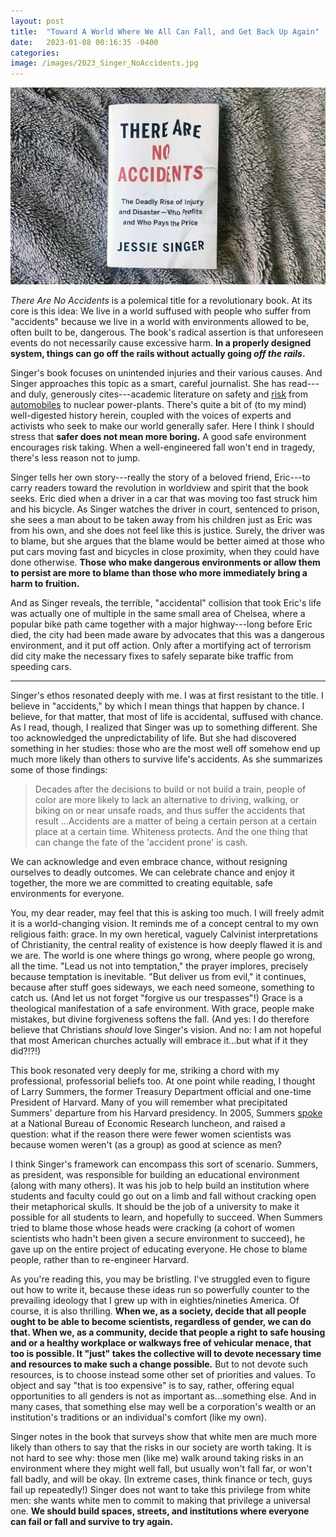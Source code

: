 ```yaml
---
layout: post
title:  "Toward A World Where We All Can Fall, and Get Back Up Again"
date:   2023-01-08 00:16:35 -0400
categories:
image: /images/2023_Singer_NoAccidents.jpg
---
```


[![Cover image for Jessie Singer's book *There Are No Accidents*](/images/2023_Singer_NoAccidents.jpg)](????)

*There Are No Accidents* is a polemical title for a revolutionary book. At its core is this idea: We live in a world suffused with people who suffer from "accidents" because we live in a world with environments allowed to be, often built to be, dangerous. The book's radical assertion is that unforeseen events do not necessarily cause excessive harm. **In a properly designed system, things can go off the rails without actually going *off the rails*.**

Singer's book focuses on unintended injuries and their various causes. And Singer approaches this topic as a smart, careful journalist. She has read---and duly, generously cites---academic literature on safety and [risk](https://www.press.jhu.edu/books/title/10758/risk) from [automobiles](https://mitpress.mit.edu/9780262516129/fighting-traffic/) to nuclear power-plants. There's quite a bit of (to my mind) well-digested history herein, coupled with the voices of experts and activists who seek to make our world generally safer. Here I think I should stress that **safer does not mean more boring.** A good safe environment encourages risk taking. When a well-engineered fall won't end in tragedy, there's less reason not to jump.

Singer tells her own story---really the story of a beloved friend, Eric---to carry readers toward the revolution in worldview and spirit that the book seeks. Eric died when a driver in a car that was moving too fast struck him and his bicycle. As Singer watches the driver in court, sentenced to prison, she sees a man about to be taken away from his children just as Eric was from his own, and she does not feel like this is justice. Surely, the driver was to blame, but she argues that the blame would be better aimed at those who put cars moving fast and bicycles in close proximity, when they could have done otherwise. **Those who make dangerous environments or allow them to persist are more to blame than those who more immediately bring a harm to fruition.**

And as Singer reveals, the terrible, "accidental" collision that took Eric's life was actually one of multiple in the same small area of Chelsea, where a popular bike path came together with a major highway---long before Eric died, the city had been made aware by advocates that this was a dangerous environment, and it put off action. Only after a mortifying act of terrorism did city make the necessary fixes to safely separate bike traffic from speeding cars.

---

<p></p>
Singer's ethos resonated deeply with me. I was at first resistant to the title. I believe in "accidents," by which I mean things that happen by chance. I believe, for that matter, that most of life is accidental, suffused with chance. As I read, though, I realized that Singer was up to something different. She too acknowledged the unpredictability of life. But she had discovered something in her studies: those who are the most well off somehow end up much more likely than others to survive life's accidents. As she summarizes some of those findings:

>Decades after the decisions to build or not build a train, people of color are more likely to lack an alternative to driving, walking, or biking on or near unsafe roads, and thus suffer the accidents that result ...Accidents are a matter of being a certain person at a certain place at a certain time. Whiteness protects. And the one thing that can change the fate of the 'accident prone' is cash.

We can acknowledge and even embrace chance, without resigning ourselves to deadly outcomes. We can celebrate chance and enjoy it together, the more we are committed to creating equitable, safe environments for everyone.

You, my dear reader, may feel that this is asking too much. I will freely admit it is a world-changing vision. It reminds me of a concept central to my own religious faith: grace. In my own heretical, vaguely Calvinist interpretations of Christianity, the central reality of existence is how deeply flawed it is and we are. The world is one where things go wrong, where people go wrong, all the time. "Lead us not into temptation," the prayer implores, precisely because temptation is inevitable. "But deliver us from evil," it continues, because after stuff goes sideways, we each need someone, something to catch us. (And let us not forget "forgive us our trespasses"!) Grace is a theological manifestation of a safe environment. With grace, people make mistakes, but divine forgiveness softens the fall. (And yes: I do therefore believe that Christians *should* love Singer's vision. And no: I am not hopeful that most American churches actually will embrace it...but what if it they did?!?!)

This book resonated very deeply for me, striking a chord with my professional, professorial beliefs too. At one point while reading, I thought of Larry Summers, the former Treasury Department official and one-time President of Harvard. Many of you will remember what precipitated Summers' departure from his Harvard presidency. In 2005, Summers [spoke](https://www.thecrimson.com/article/2005/1/14/summers-comments-on-women-and-science/) at a National Bureau of Economic Research luncheon, and raised a question: what if the reason there were fewer women scientists was because women weren't (as a group) as good at science as men?

I think Singer's framework can encompass this sort of scenario. Summers, as president, was responsible for building an educational environment (along with many others). It was his job to help build an institution where students and faculty could go out on a limb and fall without cracking open their metaphorical skulls. It should be the job of a university to make it possible for all students to learn, and hopefully to succeed. When Summers tried to blame those whose heads were cracking (a cohort of women scientists who hadn't been given a secure environment to succeed), he gave up on the entire project of educating everyone. He chose to blame people, rather than to re-engineer Harvard.

As you're reading this, you may be bristling. I've struggled even to figure out how to write it, because these ideas run so powerfully counter to the prevailing ideology that I grew up with in eighties/nineties America. Of course, it is also thrilling. **When we, as a society, decide that all people ought to be able to become scientists, regardless of gender, we can do that. When we, as a community, decide that people a right to safe housing and or a healthy workplace or walkways free of vehicular menace, that too is possible. It "just" takes the collective will to devote necessary time and resources to make such a change possible.** But to not devote such resources, is to choose instead some other set of priorities and values. To object and say "that is too expensive" is to say, rather, offering equal opportunities to all genders is not as important as...something else. And in many cases, that something else may well be a corporation's wealth or an institution's traditions or an individual's comfort (like my own).

Singer notes in the book that surveys show that white men are much more likely than others to say that the risks in our society are worth taking. It is not hard to see why: those men (like me) walk around taking risks in an environment where they might well fall, but usually won't fall far, or won't fall badly, and will be okay. (In extreme cases, think finance or tech, guys fail up repeatedly!) Singer does not want to take this privilege from white men: she wants white men to commit to making that privilege a universal one. **We should build spaces, streets, and institutions where everyone can fail or fall and survive to try again.**
